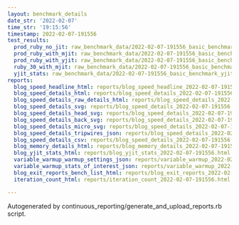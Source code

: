 ```yaml
---
layout: benchmark_details
date_str: '2022-02-07'
time_str: '19:15:56'
timestamp: 2022-02-07-191556
test_results:
  prod_ruby_no_jit: raw_benchmark_data/2022-02-07-191556_basic_benchmark_prod_ruby_no_jit.json
  prod_ruby_with_mjit: raw_benchmark_data/2022-02-07-191556_basic_benchmark_prod_ruby_with_mjit.json
  prod_ruby_with_yjit: raw_benchmark_data/2022-02-07-191556_basic_benchmark_prod_ruby_with_yjit.json
  ruby_30_with_mjit: raw_benchmark_data/2022-02-07-191556_basic_benchmark_ruby_30_with_mjit.json
  yjit_stats: raw_benchmark_data/2022-02-07-191556_basic_benchmark_yjit_stats.json
reports:
  blog_speed_headline_html: reports/blog_speed_headline_2022-02-07-191556.html
  blog_speed_details_html: reports/blog_speed_details_2022-02-07-191556.html
  blog_speed_details_raw_details_html: reports/blog_speed_details_2022-02-07-191556.raw_details.html
  blog_speed_details_svg: reports/blog_speed_details_2022-02-07-191556.svg
  blog_speed_details_head_svg: reports/blog_speed_details_2022-02-07-191556.head.svg
  blog_speed_details_back_svg: reports/blog_speed_details_2022-02-07-191556.back.svg
  blog_speed_details_micro_svg: reports/blog_speed_details_2022-02-07-191556.micro.svg
  blog_speed_details_tripwires_json: reports/blog_speed_details_2022-02-07-191556.tripwires.json
  blog_speed_details_csv: reports/blog_speed_details_2022-02-07-191556.csv
  blog_memory_details_html: reports/blog_memory_details_2022-02-07-191556.html
  blog_yjit_stats_html: reports/blog_yjit_stats_2022-02-07-191556.html
  variable_warmup_warmup_settings_json: reports/variable_warmup_2022-02-07-191556.warmup_settings.json
  variable_warmup_stats_of_interest_json: reports/variable_warmup_2022-02-07-191556.stats_of_interest.json
  blog_exit_reports_bench_list_html: reports/blog_exit_reports_2022-02-07-191556.bench_list.html
  iteration_count_html: reports/iteration_count_2022-02-07-191556.html

---
```

Autogenerated by continuous_reporting/generate_and_upload_reports.rb script.
